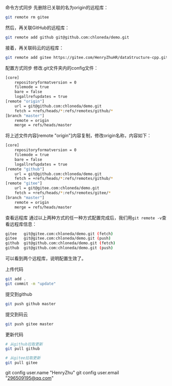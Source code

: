 命令方式同步
先删除已关联的名为origin的远程库：
```bash
git remote rm gitee
```
然后，再关联GitHub的远程库：
```bash
git remote add github git@github.com:chloneda/demo.git
```
接着，再关联码云的远程库：
```bash
git remote add gitee https://gitee.com/HenryZhuHR/dataStructure-cpp.git
```


配置方式同步
修改.git文件夹内的config文件：
```bash
[core]
    repositoryformatversion = 0
    filemode = true
    bare = false
    logallrefupdates = true
[remote "origin"]
    url = git@github.com:chloneda/demo.git
    fetch = +refs/heads/*:refs/remotes/github/*
[branch "master"]
    remote = origin
    merge = refs/heads/master
```
将上述文件内容[remote "origin"]内容复制，修改origin名称，内容如下：
```bash
[core]
    repositoryformatversion = 0
    filemode = true
    bare = false
    logallrefupdates = true
[remote "github"]
    url = git@github.com:chloneda/demo.git
    fetch = +refs/heads/*:refs/remotes/github/*
[remote "gitee"]
    url = git@gitee.com:chloneda/demo.git
    fetch = +refs/heads/*:refs/remotes/gitee/*
[branch "master"]
    remote = origin
    merge = refs/heads/master
```
查看远程库
通过以上两种方式的任一种方式配置完成后，我们用``git remote -v``查看远程库信息：
```bash
gitee   git@gitee.com:chloneda/demo.git (fetch)
gitee   git@gitee.com:chloneda/demo.git (push)
github  git@github.com:chloneda/demo.git (fetch)
github  git@github.com:chloneda/demo.git (push)
```
可以看到两个远程库，说明配置生效了。

上传代码
```bash
git add .
git commit -m "update"
```
提交到github
```bash
git push github master
```
提交到码云
```bash
git push gitee master
```
更新代码
```bash
# 从github拉取更新
git pull github
```
```bash
# 从gitee拉取更新
git pull gitee
```


git config user.name "HenryZhu"
git config user.email "296509195@qq.com"